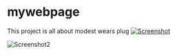 # mywebpage
This project is all about modest wears plug
[
![Screenshot](https://user-images.githubusercontent.com/93651960/152888794-77ee45f5-4fda-4cf5-8144-8db718dca716.jpg)
](url)

![Screenshot2](https://user-images.githubusercontent.com/93651960/152888835-06b608d1-f82d-43df-a2ec-710bd5d0cd8a.jpg)
